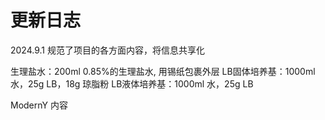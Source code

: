 # 更新日志
2024.9.1 规范了项目的各方面内容，将信息共享化

生理盐水：200ml 0.85%的生理盐水, 用锡纸包裹外层
LB固体培养基：1000ml 水，25g LB，18g 琼脂粉
LB液体培养基：1000ml 水，25g LB

ModernY
内容

